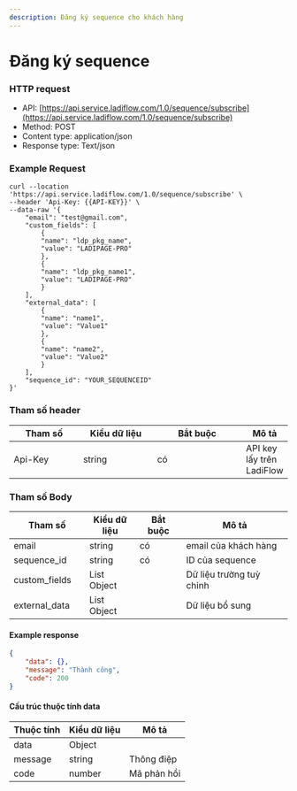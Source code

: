 ```yaml
---
description: Đăng ký sequence cho khách hàng
---
```


# Đăng ký sequence

### HTTP request

* API: [https://api.service.ladiflow.com/1.0/sequence/subscribe](https://api.service.ladiflow.com/1.0/sequence/subscribe)
* Method: POST
* Content type: application/json
* Response type: Text/json

### Example Request

```jsdoc
curl --location 'https://api.service.ladiflow.com/1.0/sequence/subscribe' \
--header 'Api-Key: {{API-KEY}}' \
--data-raw '{
    "email": "test@gmail.com",
    "custom_fields": [
        {
        "name": "ldp_pkg_name",
        "value": "LADIPAGE-PRO"
        },
        {
        "name": "ldp_pkg_name1",
        "value": "LADIPAGE-PRO"
        }
    ],
    "external_data": [
        {
        "name": "name1",
        "value": "Value1"
        },
        {
        "name": "name2",
        "value": "Value2"
        }
    ],
    "sequence_id": "YOUR_SEQUENCEID"
}'

```

### &#x20;Tham số header

<table><thead><tr><th width="118">Tham số</th><th width="127">Kiểu dữ liệu</th><th width="158">Bắt buộc</th><th>Mô tả</th></tr></thead><tbody><tr><td>Api-Key</td><td>string</td><td>có</td><td>API key lấy trên LadiFlow</td></tr></tbody></table>

### Tham số Body

<table><thead><tr><th width="154">Tham số</th><th width="124">Kiểu dữ liệu</th><th width="125">Bắt buộc</th><th width="374">Mô tả</th></tr></thead><tbody><tr><td>email</td><td>string</td><td>có</td><td>email của khách hàng</td></tr><tr><td>sequence_id</td><td>string</td><td>có</td><td>ID của sequence</td></tr><tr><td>custom_fields</td><td>List Object</td><td></td><td>Dữ liệu trường tuỳ chỉnh</td></tr><tr><td>external_data</td><td>List Object</td><td></td><td>Dữ liệu bổ sung</td></tr></tbody></table>

#### Example response

```json
{
    "data": {},
    "message": "Thành công",
    "code": 200
}
```

#### Cấu trúc thuộc tính data <a href="#cau-truc-thuoc-tinh-data" id="cau-truc-thuoc-tinh-data"></a>

| Thuộc tính | Kiểu dữ liệu | Mô tả       |
| ---------- | ------------ | ----------- |
| data       | Object       |             |
| message    | string       | Thông điệp  |
| code       | number       | Mã phản hồi |
